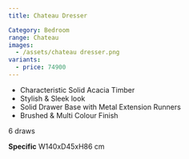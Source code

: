 ```yaml
---
title: Chateau Dresser

Category: Bedroom
range: Chateau
images:
  - /assets/chateau dresser.png
variants:
  - price: 74900
---
```

* Characteristic Solid Acacia Timber
* Stylish & Sleek look
* Solid Drawer Base with Metal Extension Runners
* Brushed & Multi Colour Finish

6 draws

**Specific**
W140xD45xH86 cm